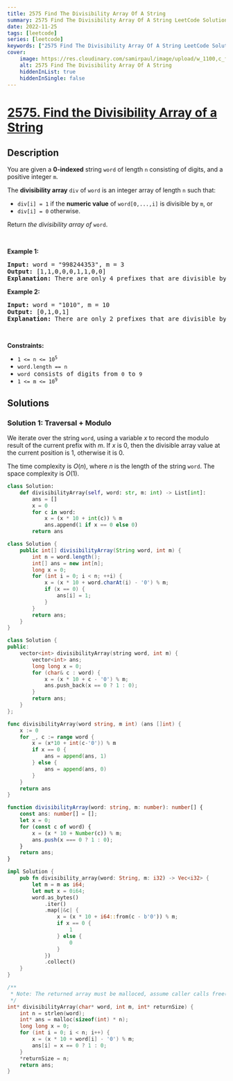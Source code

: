 ```yaml
---
title: 2575 Find The Divisibility Array Of A String
summary: 2575 Find The Divisibility Array Of A String LeetCode Solution Explained
date: 2022-11-25
tags: [leetcode]
series: [leetcode]
keywords: ["2575 Find The Divisibility Array Of A String LeetCode Solution Explained in all languages", "2575 Find The Divisibility Array Of A String", "LeetCode", "leetcode solution in Python3 C++ Java Go PHP Ruby Swift TypeScript Rust C# JavaScript C", "GeeksforGeeks", "InterviewBit", "Coding Ninjas", "HackerRank", "HackerEarth", "CodeChef", "TopCoder", "AlgoExpert", "freeCodeCamp", "Codeforces", "GitHub", "AtCoder", "Samir Paul"]
cover:
    image: https://res.cloudinary.com/samirpaul/image/upload/w_1100,c_fit,co_rgb:FFFFFF,l_text:Arial_75_bold:2575 Find The Divisibility Array Of A String - Solution Explained/problem-solving.webp
    alt: 2575 Find The Divisibility Array Of A String
    hiddenInList: true
    hiddenInSingle: false
---
```



# [2575. Find the Divisibility Array of a String](https://leetcode.com/problems/find-the-divisibility-array-of-a-string)


## Description

<p>You are given a <strong>0-indexed</strong> string <code>word</code> of length <code>n</code>&nbsp;consisting of digits, and a positive integer&nbsp;<code>m</code>.</p>

<p>The <strong>divisibility array</strong> <code>div</code> of <code>word</code> is an integer array of length <code>n</code> such that:</p>

<ul>
	<li><code>div[i] = 1</code> if the&nbsp;<strong>numeric value</strong>&nbsp;of&nbsp;<code>word[0,...,i]</code> is divisible by <code>m</code>, or</li>
	<li><code>div[i] = 0</code> otherwise.</li>
</ul>

<p>Return<em> the divisibility array of</em><em> </em><code>word</code>.</p>

<p>&nbsp;</p>
<p><strong class="example">Example 1:</strong></p>

<pre>
<strong>Input:</strong> word = &quot;998244353&quot;, m = 3
<strong>Output:</strong> [1,1,0,0,0,1,1,0,0]
<strong>Explanation:</strong> There are only 4 prefixes that are divisible by 3: &quot;9&quot;, &quot;99&quot;, &quot;998244&quot;, and &quot;9982443&quot;.
</pre>

<p><strong class="example">Example 2:</strong></p>

<pre>
<strong>Input:</strong> word = &quot;1010&quot;, m = 10
<strong>Output:</strong> [0,1,0,1]
<strong>Explanation:</strong> There are only 2 prefixes that are divisible by 10: &quot;10&quot;, and &quot;1010&quot;.
</pre>

<p>&nbsp;</p>
<p><strong>Constraints:</strong></p>

<ul>
	<li><code>1 &lt;= n &lt;= 10<sup>5</sup></code></li>
	<li><code><font face="monospace">word.length == n</font></code></li>
	<li><code><font face="monospace">word</font></code><font face="monospace"> consists of digits from <code>0</code>&nbsp;to <code>9</code></font></li>
	<li><code><font face="monospace">1 &lt;= m &lt;= 10<sup>9</sup></font></code></li>
</ul>

## Solutions

### Solution 1: Traversal + Modulo

We iterate over the string `word`, using a variable $x$ to record the modulo result of the current prefix with $m$. If $x$ is $0$, then the divisible array value at the current position is $1$, otherwise it is $0$.

The time complexity is $O(n)$, where $n$ is the length of the string `word`. The space complexity is $O(1)$.

<!-- tabs:start -->

```python
class Solution:
    def divisibilityArray(self, word: str, m: int) -> List[int]:
        ans = []
        x = 0
        for c in word:
            x = (x * 10 + int(c)) % m
            ans.append(1 if x == 0 else 0)
        return ans
```

```java
class Solution {
    public int[] divisibilityArray(String word, int m) {
        int n = word.length();
        int[] ans = new int[n];
        long x = 0;
        for (int i = 0; i < n; ++i) {
            x = (x * 10 + word.charAt(i) - '0') % m;
            if (x == 0) {
                ans[i] = 1;
            }
        }
        return ans;
    }
}
```

```cpp
class Solution {
public:
    vector<int> divisibilityArray(string word, int m) {
        vector<int> ans;
        long long x = 0;
        for (char& c : word) {
            x = (x * 10 + c - '0') % m;
            ans.push_back(x == 0 ? 1 : 0);
        }
        return ans;
    }
};
```

```go
func divisibilityArray(word string, m int) (ans []int) {
	x := 0
	for _, c := range word {
		x = (x*10 + int(c-'0')) % m
		if x == 0 {
			ans = append(ans, 1)
		} else {
			ans = append(ans, 0)
		}
	}
	return ans
}
```

```ts
function divisibilityArray(word: string, m: number): number[] {
    const ans: number[] = [];
    let x = 0;
    for (const c of word) {
        x = (x * 10 + Number(c)) % m;
        ans.push(x === 0 ? 1 : 0);
    }
    return ans;
}
```

```rust
impl Solution {
    pub fn divisibility_array(word: String, m: i32) -> Vec<i32> {
        let m = m as i64;
        let mut x = 0i64;
        word.as_bytes()
            .iter()
            .map(|&c| {
                x = (x * 10 + i64::from(c - b'0')) % m;
                if x == 0 {
                    1
                } else {
                    0
                }
            })
            .collect()
    }
}
```

```c
/**
 * Note: The returned array must be malloced, assume caller calls free().
 */
int* divisibilityArray(char* word, int m, int* returnSize) {
    int n = strlen(word);
    int* ans = malloc(sizeof(int) * n);
    long long x = 0;
    for (int i = 0; i < n; i++) {
        x = (x * 10 + word[i] - '0') % m;
        ans[i] = x == 0 ? 1 : 0;
    }
    *returnSize = n;
    return ans;
}
```

<!-- tabs:end -->

<!-- end -->
